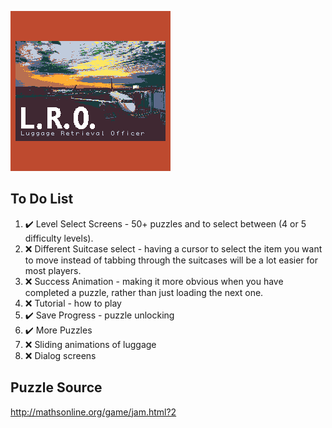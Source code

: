 ![](graphics/title.bmp)

## To Do List

1. ✔️ Level Select Screens - 50+ puzzles and to select between (4 or 5 difficulty levels).
2. ❌ Different Suitcase select - having a cursor to select the item you want to move instead of tabbing through the suitcases will be a lot easier for most players.
3. ❌ Success Animation - making it more obvious when you have completed a puzzle, rather than just loading the next one.
4. ❌ Tutorial - how to play
5. ✔️ Save Progress - puzzle unlocking
6. ✔️ More Puzzles
7. ❌ Sliding animations of luggage
8. ❌ Dialog screens

## Puzzle Source

http://mathsonline.org/game/jam.html?2